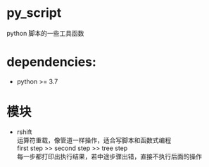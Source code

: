 # py_script
python 脚本的一些工具函数

# dependencies:   
*   python >= 3.7


# 模块
*   rshift  
运算符重载，像管道一样操作，适合写脚本和函数式编程   
first step  >> second step >> tree step   
每一步都打印出执行结果，若中途步骤出错，直接不执行后面的操作   